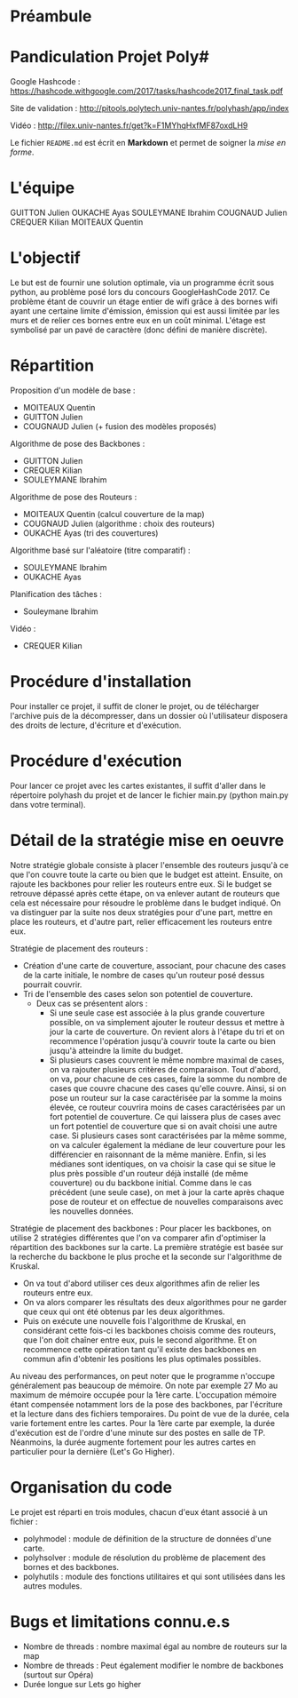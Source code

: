 Préambule
============
Pandiculation
Projet Poly#
============

Google Hashcode : https://hashcode.withgoogle.com/2017/tasks/hashcode2017_final_task.pdf

Site de validation : http://pitools.polytech.univ-nantes.fr/polyhash/app/index

Vidéo : http://filex.univ-nantes.fr/get?k=F1MYhqHxfMF87oxdLH9

Le fichier `README.md` est écrit en **Markdown**
et permet de soigner la _mise en forme_.

L'équipe
===========
GUITTON Julien
OUKACHE Ayas
SOULEYMANE Ibrahim
COUGNAUD Julien
CREQUER Kilian
MOITEAUX Quentin

L'objectif
===========
Le but est de fournir une solution optimale, via un programme écrit sous python, au problème posé lors du concours GoogleHashCode 2017.
Ce problème étant de couvrir un étage entier de wifi grâce à des bornes wifi ayant une certaine limite d'émission, émission qui est aussi limitée par les murs et de relier ces bornes entre eux en un coût minimal.
L'étage est symbolisé par un pavé de caractère (donc défini de manière discrète).

Répartition
============
Proposition d'un modèle de base :
- MOITEAUX Quentin
- GUITTON Julien
- COUGNAUD Julien (+ fusion des modèles proposés)

Algorithme de pose des Backbones :
- GUITTON Julien
- CREQUER Kilian
- SOULEYMANE Ibrahim

Algorithme de pose des Routeurs :
- MOITEAUX Quentin (calcul couverture de la map)
- COUGNAUD Julien (algorithme : choix des routeurs)
- OUKACHE Ayas (tri des couvertures)

Algorithme basé sur l'aléatoire (titre comparatif) :
- SOULEYMANE Ibrahim
- OUKACHE Ayas

Planification des tâches :
- Souleymane Ibrahim

Vidéo :
 - CREQUER Kilian

 Procédure d'installation
===============================
Pour installer ce projet, il suffit de cloner le projet, ou de télécharger l'archive puis de la décompresser,
dans un dossier où l'utilisateur disposera des droits de lecture, d'écriture et d'exécution.

 Procédure d'exécution
===============================
Pour lancer ce projet avec les cartes existantes, il suffit d'aller dans le répertoire polyhash du projet et de lancer
le fichier main.py (python main.py dans votre terminal).

 Détail de la stratégie mise en oeuvre
===============================
Notre stratégie globale consiste à placer l'ensemble des routeurs jusqu'à ce que l'on couvre toute la carte ou bien que le budget est atteint.
Ensuite, on rajoute les backbones pour relier les routeurs entre eux. Si le budget se retrouve dépassé après cette étape, on va enlever autant de routeurs
que cela est nécessaire pour résoudre le problème dans le budget indiqué. On va distinguer par la suite nos deux stratégies pour d'une part, mettre en place les routeurs, et d'autre part, relier efficacement les routeurs entre eux.


Stratégie de placement des routeurs :

- Création d'une carte de couverture, associant, pour chacune des cases de la carte initiale, le nombre de cases qu'un routeur posé dessus pourrait couvrir.
- Tri de l'ensemble des cases selon son potentiel de couverture.
    - Deux cas se présentent alors :
        - Si une seule case est associée à la plus grande couverture possible, on va simplement ajouter le routeur dessus et mettre à jour la carte de couverture. 
        On revient alors à l'étape du tri et on recommence l'opération jusqu'à couvrir toute la carte ou bien jusqu'à atteindre la limite du budget.
        - Si plusieurs cases couvrent le même nombre maximal de cases, on va rajouter plusieurs critères de comparaison.
        Tout d'abord, on va, pour chacune de ces cases, faire la somme du nombre de cases que couvre chacune des cases qu'elle couvre.
        Ainsi, si on pose un routeur sur la case caractérisée par la somme la moins élevée, ce routeur couvrira moins de cases caractérisées par un fort potentiel de couverture.
        Ce qui laissera plus de cases avec un fort potentiel de couverture que si on avait choisi une autre case.
        Si plusieurs cases sont caractérisées par la même somme, on va calculer également la médiane de leur couverture pour les différencier en raisonnant de la même manière.
        Enfin, si les médianes sont identiques, on va choisir la case qui se situe le plus près possible d'un routeur déjà installé (de même couverture) ou du backbone initial.
        Comme dans le cas précédent (une seule case), on met à jour la carte après chaque pose de routeur et on effectue de nouvelles comparaisons avec les nouvelles données.

Stratégie de placement des backbones :
Pour placer les backbones, on utilise 2 stratégies différentes que l'on va comparer afin d'optimiser la répartition des backbones sur la carte.
La première stratégie est basée sur la recherche du backbone le plus proche et la seconde sur l'algorithme de Kruskal.
- On va tout d'abord utiliser ces deux algorithmes afin de relier les routeurs entre eux.
- On va alors comparer les résultats des deux algorithmes pour ne garder que ceux qui ont été obtenus par les deux algorithmes.
- Puis on exécute une nouvelle fois l'algorithme de Kruskal, en considérant cette fois-ci les backbones choisis comme des routeurs, que l'on doit chaîner entre eux, puis le second algorithme.
Et on recommence cette opération tant qu'il existe des backbones en commun afin d'obtenir les positions les plus optimales possibles.


Au niveau des performances, on peut noter que le programme n'occupe généralement pas beaucoup de mémoire.
On note par exemple 27 Mo au maximum de mémoire occupée pour la 1ère carte. L'occupation mémoire étant compensée notamment
lors de la pose des backbones, par l'écriture et la lecture dans des fichiers temporaires.
Du point de vue de la durée, cela varie fortement entre les cartes.
Pour la 1ère carte par exemple, la durée d'exécution est de l'ordre d'une minute sur des postes en salle de TP.
Néanmoins, la durée augmente fortement pour les autres cartes en particulier pour la dernière (Let's Go Higher).
    
    
 Organisation du code
===============================
Le projet est réparti en trois modules, chacun d'eux étant associé à un fichier :
  - polyhmodel  : module de définition de la structure de données d'une carte.
  - polyhsolver : module de résolution du problème de placement des bornes et des backbones.
  - polyhutils  : module des fonctions utilitaires et qui sont utilisées dans les autres modules.

Bugs et limitations connu.e.s
===============================
- Nombre de threads : nombre maximal égal au nombre de routeurs sur la map
- Nombre de threads : Peut également modifier le nombre de backbones (surtout sur Opéra)
- Durée longue sur Lets go higher
